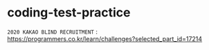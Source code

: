 # coding-test-practice

`2020 KAKAO BLIND RECRUITMENT` : https://programmers.co.kr/learn/challenges?selected_part_id=17214
